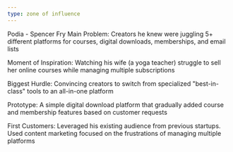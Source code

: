 ```yaml
---
type: zone of influence
---
```


Podia - Spencer Fry
Main Problem: Creators he knew were juggling 5+ different platforms for courses, digital downloads, memberships, and email lists

Moment of Inspiration: Watching his wife (a yoga teacher) struggle to sell her online courses while managing multiple subscriptions

Biggest Hurdle: Convincing creators to switch from specialized "best-in-class" tools to an all-in-one platform

Prototype: A simple digital download platform that gradually added course and membership features based on customer requests

First Customers: Leveraged his existing audience from previous startups. Used content marketing focused on the frustrations of managing multiple platforms